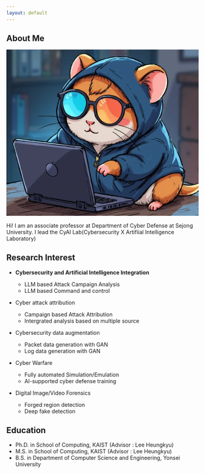 ```yaml
---
layout: default
---
```


## About Me

<img class="profile-picture" src="HamsterHacker.png">

Hi! I am an associate professor at Department of Cyber Defense at Sejong University. I lead the CyAI Lab(Cybersecurity X Artifiial Intelligence Laboratory)

## Research Interest

- **Cybersecurity and Artificial Intelligence Integration**
    - LLM based Attack Campaign Analysis
    - LLM based Command and control

- Cyber attack attribution 
    - Campaign based Attack Attribution
    - Intergrated analysis based on multiple source

- Cybersecurity data augmentation
    - Packet data generation with GAN
    - Log data generation with GAN

- Cyber Warfare
    - Fully automated Simulation/Emulation
    - AI-supported cyber defense training 

- Digital Image/Video Forensics
    - Forged region detection
    - Deep fake detection

## Education

- Ph.D. in School of Computing, KAIST (Advisor : Lee Heungkyu)
- M.S. in School of Computing, KAIST (Advisor : Lee Heungkyu)
- B.S. in Department of Computer Science and Engineering, Yonsei University

